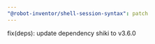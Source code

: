 ```yaml
---
"@robot-inventor/shell-session-syntax": patch
---
```


fix(deps): update dependency shiki to v3.6.0

